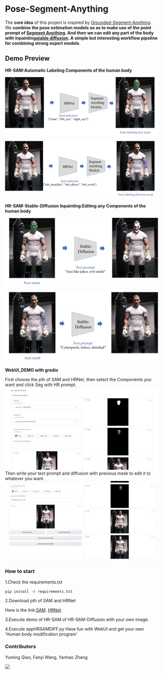 # Pose-Segment-Anything
The **core idea** of this project is inspired by [Grounded-Segment-Anything](https://github.com/IDEA-Research/Grounded-Segment-Anything). We **combine the pose estimation models so as to make use of the point prompt of [Segment Anything](https://github.com/facebookresearch/segment-anything). And then we can edit any part of the body with inpainting[stable diffusion](https://github.com/CompVis/stable-diffusion). A simple but interesting workflow pipeline for combining strong expert models**.

## Demo Preview
**HR-SAM:Automatic Labeling Components of the human body**

![](assets/workflow1.png)

![](assets/workflow2.png)

**HR-SAM-Stable-Diffusion Inpainting:Editing any Components of the human body**

![](assets/workflow3.png)

![](assets/workflow4.png)

**WebUI_DEMO with gradio**

First choose the pth of SAM and HRNet, then select the Components you want and click Seg with HR prompt.
![](assets/workflow5.png)
Then write your text prompt and diffusion with previous mask to edit it to whatever you want.
![](assets/workflow6.png)


### How to start

1.Check the requirements.txt
```
pip install -r requirements.txt 
```
2.Download pth of SAM and HRNet

Here is the link:[SAM](https://dl.fbaipublicfiles.com/segment_anything/sam_vit_h_4b8939.pth). [HRNet](https://drive.google.com/file/d/1UoJhTtjHNByZSm96W3yFTfU5upJnsKiS/view).

3.Execute demo of HR-SAM of HR-SAM-Diffusion with your own image.

4.Execute appHRSAMDIFF.py Have fun with WebUI and get your own 'Human body modification program'

### Contributors

Yuming Qiao, Fanyi Wang, Yanhao Zhang

<a href="https://github.com/puppynull/Pose-Segment-Anything/graphs/contributors">
  <img src="https://contrib.rocks/image?repo=puppynull/Pose-Segment-Anything" />
</a>
